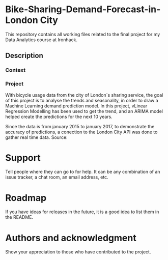 # Bike-Sharing-Demand-Forecast-in-London City

This repository contains all working files related to the final project for my Data Analytics course at Ironhack. 

## Description

### Context

### Project

With bicycle usage data from the city of London´s sharing service, the goal of this project is to analyse the trends and seasonality, in order to draw a Machine Learning demand prediction model. In this project, vLinear Regression Modelling has been used to get the trend, and an ARIMA model helped create the predictions for the next 10 years. 

Since the data is from january 2015 to january 2017, to demonstrate the accuracy of predictions, a conection to the London City API was done to gather real time data.
Source: 

# Support
Tell people where they can go to for help. It can be any combination of an issue tracker, a chat room, an email address, etc.

# Roadmap
If you have ideas for releases in the future, it is a good idea to list them in the README.

# Authors and acknowledgment
Show your appreciation to those who have contributed to the project.


